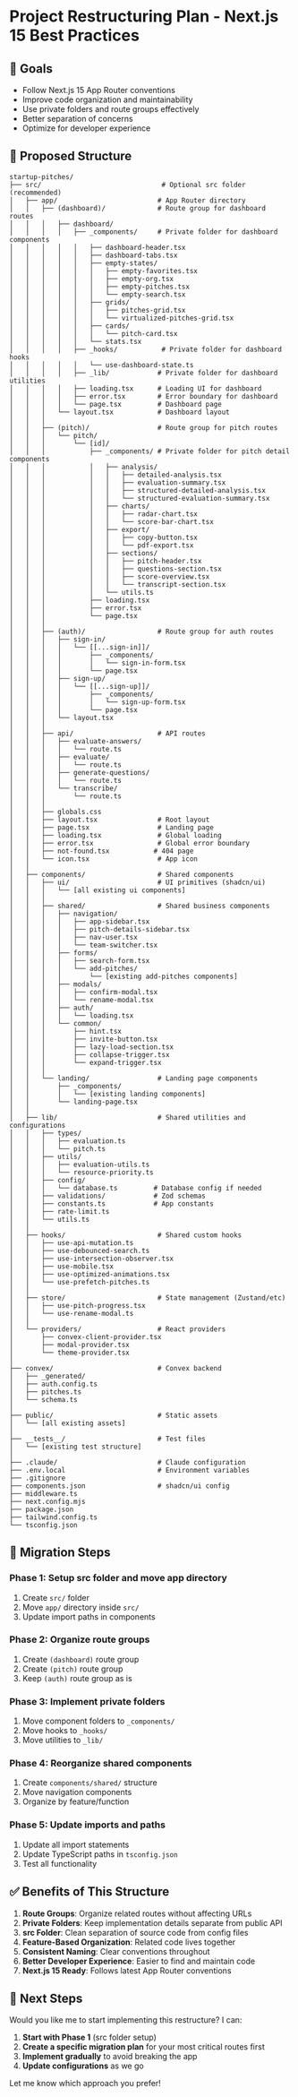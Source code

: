 # Project Restructuring Plan - Next.js 15 Best Practices

## 🎯 **Goals**
- Follow Next.js 15 App Router conventions
- Improve code organization and maintainability 
- Use private folders and route groups effectively
- Better separation of concerns
- Optimize for developer experience

## 📁 **Proposed Structure**

```
startup-pitches/
├── src/                              # Optional src folder (recommended)
│   ├── app/                         # App Router directory
│   │   ├── (dashboard)/             # Route group for dashboard routes
│   │   │   ├── dashboard/
│   │   │   │   ├── _components/     # Private folder for dashboard components
│   │   │   │   │   ├── dashboard-header.tsx
│   │   │   │   │   ├── dashboard-tabs.tsx
│   │   │   │   │   ├── empty-states/
│   │   │   │   │   │   ├── empty-favorites.tsx
│   │   │   │   │   │   ├── empty-org.tsx
│   │   │   │   │   │   ├── empty-pitches.tsx
│   │   │   │   │   │   └── empty-search.tsx
│   │   │   │   │   ├── grids/
│   │   │   │   │   │   ├── pitches-grid.tsx
│   │   │   │   │   │   └── virtualized-pitches-grid.tsx
│   │   │   │   │   ├── cards/
│   │   │   │   │   │   └── pitch-card.tsx
│   │   │   │   │   └── stats.tsx
│   │   │   │   ├── _hooks/           # Private folder for dashboard hooks
│   │   │   │   │   └── use-dashboard-state.ts
│   │   │   │   ├── _lib/            # Private folder for dashboard utilities
│   │   │   │   ├── loading.tsx      # Loading UI for dashboard
│   │   │   │   ├── error.tsx        # Error boundary for dashboard
│   │   │   │   └── page.tsx         # Dashboard page
│   │   │   └── layout.tsx           # Dashboard layout
│   │   │
│   │   ├── (pitch)/                 # Route group for pitch routes
│   │   │   └── pitch/
│   │   │       └── [id]/
│   │   │           ├── _components/ # Private folder for pitch detail components
│   │   │           │   ├── analysis/
│   │   │           │   │   ├── detailed-analysis.tsx
│   │   │           │   │   ├── evaluation-summary.tsx
│   │   │           │   │   ├── structured-detailed-analysis.tsx
│   │   │           │   │   └── structured-evaluation-summary.tsx
│   │   │           │   ├── charts/
│   │   │           │   │   ├── radar-chart.tsx
│   │   │           │   │   └── score-bar-chart.tsx
│   │   │           │   ├── export/
│   │   │           │   │   ├── copy-button.tsx
│   │   │           │   │   └── pdf-export.tsx
│   │   │           │   ├── sections/
│   │   │           │   │   ├── pitch-header.tsx
│   │   │           │   │   ├── questions-section.tsx
│   │   │           │   │   ├── score-overview.tsx
│   │   │           │   │   └── transcript-section.tsx
│   │   │           │   └── utils.ts
│   │   │           ├── loading.tsx
│   │   │           ├── error.tsx
│   │   │           └── page.tsx
│   │   │
│   │   ├── (auth)/                  # Route group for auth routes
│   │   │   ├── sign-in/
│   │   │   │   └── [[...sign-in]]/
│   │   │   │       ├── _components/
│   │   │   │       │   └── sign-in-form.tsx
│   │   │   │       └── page.tsx
│   │   │   ├── sign-up/
│   │   │   │   └── [[...sign-up]]/
│   │   │   │       ├── _components/
│   │   │   │       │   └── sign-up-form.tsx
│   │   │   │       └── page.tsx
│   │   │   └── layout.tsx
│   │   │
│   │   ├── api/                     # API routes
│   │   │   ├── evaluate-answers/
│   │   │   │   └── route.ts
│   │   │   ├── evaluate/
│   │   │   │   └── route.ts
│   │   │   ├── generate-questions/
│   │   │   │   └── route.ts
│   │   │   └── transcribe/
│   │   │       └── route.ts
│   │   │
│   │   ├── globals.css
│   │   ├── layout.tsx               # Root layout
│   │   ├── page.tsx                 # Landing page
│   │   ├── loading.tsx              # Global loading
│   │   ├── error.tsx                # Global error boundary
│   │   ├── not-found.tsx           # 404 page
│   │   └── icon.tsx                 # App icon
│   │
│   ├── components/                  # Shared components
│   │   ├── ui/                      # UI primitives (shadcn/ui)
│   │   │   └── [all existing ui components]
│   │   │
│   │   ├── shared/                  # Shared business components
│   │   │   ├── navigation/
│   │   │   │   ├── app-sidebar.tsx
│   │   │   │   ├── pitch-details-sidebar.tsx
│   │   │   │   ├── nav-user.tsx
│   │   │   │   └── team-switcher.tsx
│   │   │   ├── forms/
│   │   │   │   ├── search-form.tsx
│   │   │   │   └── add-pitches/
│   │   │   │       └── [existing add-pitches components]
│   │   │   ├── modals/
│   │   │   │   ├── confirm-modal.tsx
│   │   │   │   └── rename-modal.tsx
│   │   │   ├── auth/
│   │   │   │   └── loading.tsx
│   │   │   └── common/
│   │   │       ├── hint.tsx
│   │   │       ├── invite-button.tsx
│   │   │       ├── lazy-load-section.tsx
│   │   │       ├── collapse-trigger.tsx
│   │   │       └── expand-trigger.tsx
│   │   │
│   │   └── landing/                 # Landing page components
│   │       ├── _components/
│   │       │   └── [existing landing components]
│   │       └── landing-page.tsx
│   │
│   ├── lib/                         # Shared utilities and configurations
│   │   ├── types/
│   │   │   ├── evaluation.ts
│   │   │   └── pitch.ts
│   │   ├── utils/
│   │   │   ├── evaluation-utils.ts
│   │   │   └── resource-priority.ts
│   │   ├── config/
│   │   │   └── database.ts         # Database config if needed
│   │   ├── validations/            # Zod schemas
│   │   ├── constants.ts            # App constants
│   │   ├── rate-limit.ts
│   │   └── utils.ts
│   │
│   ├── hooks/                       # Shared custom hooks
│   │   ├── use-api-mutation.ts
│   │   ├── use-debounced-search.ts
│   │   ├── use-intersection-observer.tsx
│   │   ├── use-mobile.tsx
│   │   ├── use-optimized-animations.tsx
│   │   └── use-prefetch-pitches.ts
│   │
│   ├── store/                       # State management (Zustand/etc)
│   │   ├── use-pitch-progress.tsx
│   │   └── use-rename-modal.ts
│   │
│   └── providers/                   # React providers
│       ├── convex-client-provider.tsx
│       ├── modal-provider.tsx
│       └── theme-provider.tsx
│
├── convex/                          # Convex backend
│   ├── _generated/
│   ├── auth.config.ts
│   ├── pitches.ts
│   └── schema.ts
│
├── public/                          # Static assets
│   └── [all existing assets]
│
├── __tests__/                       # Test files
│   └── [existing test structure]
│
├── .claude/                         # Claude configuration
├── .env.local                       # Environment variables
├── .gitignore
├── components.json                  # shadcn/ui config
├── middleware.ts
├── next.config.mjs
├── package.json
├── tailwind.config.ts
└── tsconfig.json
```

## 🔄 **Migration Steps**

### Phase 1: Setup src folder and move app directory
1. Create `src/` folder
2. Move `app/` directory inside `src/`
3. Update import paths in components

### Phase 2: Organize route groups
1. Create `(dashboard)` route group
2. Create `(pitch)` route group  
3. Keep `(auth)` route group as is

### Phase 3: Implement private folders
1. Move component folders to `_components/`
2. Move hooks to `_hooks/`
3. Move utilities to `_lib/`

### Phase 4: Reorganize shared components
1. Create `components/shared/` structure
2. Move navigation components
3. Organize by feature/function

### Phase 5: Update imports and paths
1. Update all import statements
2. Update TypeScript paths in `tsconfig.json`
3. Test all functionality

## ✅ **Benefits of This Structure**

1. **Route Groups**: Organize related routes without affecting URLs
2. **Private Folders**: Keep implementation details separate from public API
3. **src Folder**: Clean separation of source code from config files
4. **Feature-Based Organization**: Related code lives together
5. **Consistent Naming**: Clear conventions throughout
6. **Better Developer Experience**: Easier to find and maintain code
7. **Next.js 15 Ready**: Follows latest App Router conventions

## 🚀 **Next Steps**

Would you like me to start implementing this restructure? I can:

1. **Start with Phase 1** (src folder setup)
2. **Create a specific migration plan** for your most critical routes first
3. **Implement gradually** to avoid breaking the app
4. **Update configurations** as we go

Let me know which approach you prefer!